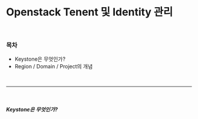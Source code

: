 # Openstack Tenent 및 Identity 관리

</br>
<h3>목차</h3>

- Keystone은 무엇인가?
- Region / Domain / Project의 개념
</br>

---

</br>
<h5> Keystone은 무엇인가?</h5>
<!--stackedit_data:
eyJoaXN0b3J5IjpbLTU3NjQwMDk4NiwzNDIzODMyMTAsMTIxMz
c1MTQ0NCwxNTAxNzkwODMwXX0=
-->